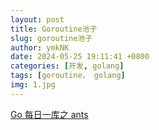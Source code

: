 ```yaml
---
layout: post
title: Goroutine池子
slug: goroutine池子
author: ymkNK
date: 2024-05-25 19:11:41 +0800
categories: [开发, golang]
tags: [goroutine， golang]
img: 1.jpg
---
```



[Go 每日一库之 ants](https://darjun.github.io/2021/06/03/godailylib/ants/)

